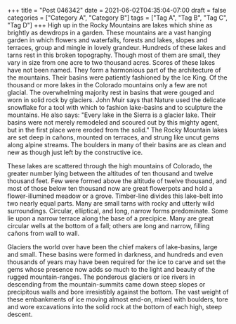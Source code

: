 +++
title = "Post 046342"
date = 2021-06-02T04:35:04-07:00
draft = false
categories = ["Category A", "Category B"]
tags = ["Tag A", "Tag B", "Tag C", "Tag D"]
+++
High up in the Rocky Mountains are lakes which shine as brightly as dewdrops in a garden. These mountains are a vast hanging garden in which flowers and waterfalls, forests and lakes, slopes and terraces, group and mingle in lovely grandeur. Hundreds of these lakes and tarns rest in this broken topography. Though most of them are small, they vary in size from one acre to two thousand acres. Scores of these lakes have not been named. They form a harmonious part of the architecture of the mountains. Their basins were patiently fashioned by the Ice King. Of the thousand or more lakes in the Colorado mountains only a few are not glacial. The overwhelming majority rest in basins that were gouged and worn in solid rock by glaciers. John Muir says that Nature used the delicate snowflake for a tool with which to fashion lake-basins and to sculpture the mountains. He also says: "Every lake in the Sierra is a glacier lake. Their basins were not merely remodeled and scoured out by this mighty agent, but in the first place were eroded from the solid." The Rocky Mountain lakes are set deep in cañons, mounted on terraces, and strung like uncut gems along alpine streams. The boulders in many of their basins are as clean and new as though just left by the constructive ice.

These lakes are scattered through the high mountains of Colorado, the greater number lying between the altitudes of ten thousand and twelve thousand feet. Few were formed above the altitude of twelve thousand, and most of those below ten thousand now are great flowerpots and hold a flower-illumined meadow or a grove. Timber-line divides this lake-belt into two nearly equal parts. Many are small tarns with rocky and utterly wild surroundings. Circular, elliptical, and long, narrow forms predominate. Some lie upon a narrow terrace along the base of a precipice. Many are great circular wells at the bottom of a fall; others are long and narrow, filling cañons from wall to wall.

Glaciers the world over have been the chief makers of lake-basins, large and small. These basins were formed in darkness, and hundreds and even thousands of years may have been required for the ice to carve and set the gems whose presence now adds so much to the light and beauty of the rugged mountain-ranges. The ponderous glaciers or ice rivers in descending from the mountain-summits came down steep slopes or precipitous walls and bore irresistibly against the bottom. The vast weight of these embankments of ice moving almost end-on, mixed with boulders, tore and wore excavations into the solid rock at the bottom of each high, steep descent.
